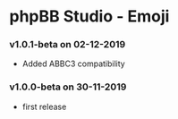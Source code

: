 # phpBB Studio - Emoji

### v1.0.1-beta on 02-12-2019
 - Added ABBC3 compatibility

### v1.0.0-beta on 30-11-2019
 - first release
